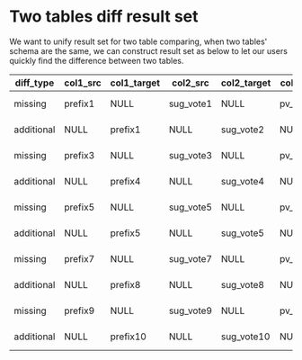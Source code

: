 # Two tables diff result set
We want to unify result set for two table comparing, when two tables' schema are the same,
we can construct result set as below to let our users quickly find the difference between two tables.

| diff_type  | col1_src     | col1_target | col2_src  | col2_target | col3_src  | col3_target | col4_src   | col4_target |
|------------|--------------|-------------|-----------|-------------|-----------|-------------|------------|-------------|
| missing    | prefix1      | NULL        | sug_vote1 | NULL        | pv_total1 | NULL        | 2024-01-01 | NULL        |
| additional | NULL         | prefix1     | NULL      | sug_vote2   | NULL      | pv_total2   | NULL       | 2024-01-01  |
| missing    | prefix3      | NULL        | sug_vote3 | NULL        | pv_total3 | NULL        | 2024-01-03 | NULL        |
| additional | NULL         | prefix4     | NULL      | sug_vote4   | NULL      | pv_total3   | NULL       | 2024-01-03  |
| missing    | prefix5      | NULL        | sug_vote5 | NULL        | pv_total5 | NULL        | 2024-01-05 | NULL        |
| additional | NULL         | prefix5     | NULL      | sug_vote5   | NULL      | pv_total6   | NULL       | 2024-01-05  |
| missing    | prefix7      | NULL        | sug_vote7 | NULL        | pv_total7 | NULL        | 2024-01-07 | NULL        |
| additional | NULL         | prefix8     | NULL      | sug_vote8   | NULL      | pv_total8   | NULL       | 2024-01-07  |
| missing    | prefix9      | NULL        | sug_vote9 | NULL        | pv_total9 | NULL        | 2024-01-09 | NULL        |
| additional | NULL         | prefix10    | NULL      | sug_vote10  | NULL      | pv_total10  | NULL       | 2024-01-09  |
